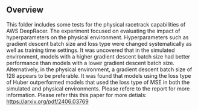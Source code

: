 ## Overview

This folder includes some tests for the physical racetrack capabilities of AWS DeepRacer. The experiment focused on evaluating the impact of hyperparameters on the physical environment. Hyperparameters such as gradient descent batch size and loss type were changed systematically as well as training time settings. It was uncovered that in the simulated environment, models with a higher gradient descent batch size had better performance than models with a lower gradient descent batch size. Alternatively, in the physical environment, a gradient descent batch size of 128 appears to be preferable. It was found that models using the loss type of Huber outperformed models that used the loss type of MSE in both the simulated and physical environments. Please refere to the report for more information. 
Please refer this this paper for more detials: https://arxiv.org/pdf/2406.03769
